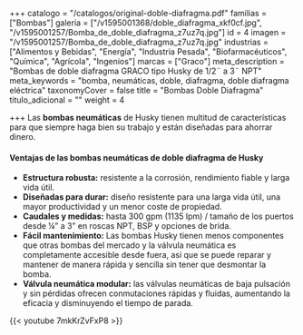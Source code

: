 +++
catalogo = "/catalogos/original-doble-diafragma.pdf"
familias = ["Bombas"]
galeria = ["/v1595001368/doble_diafragma_xkf0cf.jpg", "/v1595001257/Bomba_de_doble_diafragma_z7uz7q.jpg"]
id = 4
imagen = "/v1595001257/Bomba_de_doble_diafragma_z7uz7q.jpg"
industrias = ["Alimentos y Bebidas", "Energía", "Industria Pesada", "Biofarmacéuticos", "Química", "Agrícola", "Ingenios"]
marcas = ["Graco"]
meta_description = "Bombas de doble diafragma GRACO tipo Husky de 1/2¨ a 3¨ NPT"
meta_keywords = "bomba, neumáticas, doble, diafragma, doble diafragma eléctrica"
taxonomyCover = false
title = "Bombas Doble Diafragma"
titulo_adicional = ""
weight = 4

+++
Las **bombas neumáticas** de Husky tienen multitud de características para que siempre haga bien su trabajo y están diseñadas para ahorrar dinero.

#### Ventajas de las bombas neumáticas de doble diafragma de Husky

* **Estructura robusta:** resistente a la corrosión, rendimiento fiable y larga vida útil.
* **Diseñadas para durar:** diseño resistente para una larga vida útil, una mayor productividad y un menor coste de propiedad.
* **Caudales y medidas:** hasta 300 gpm (1135 lpm) / tamaño de los puertos desde ¼” a 3” en roscas NPT, BSP y opciones de brida.
* **Fácil mantenimiento:** Las bombas Husky tienen menos componentes que otras bombas del mercado y la válvula neumática es completamente accesible desde fuera, así que se puede reparar y mantener de manera rápida y sencilla sin tener que desmontar la bomba.
* **Válvula neumática modular:** las válvulas neumáticas de baja pulsación y sin pérdidas ofrecen conmutaciones rápidas y fluidas, aumentando la eficacia y disminuyendo el tiempo de parada.

{{< youtube 7mkKrZvFxP8 >}}
